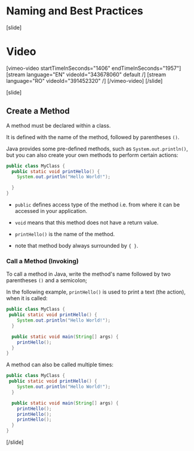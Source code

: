 # Naming and Best Practices

[slide]
# Video
[vimeo-video startTimeInSeconds="1406" endTimeInSeconds="1957"]
[stream language="EN" videoId="343678060" default /]
[stream language="RO" videoId="391452320"  /]
[/vimeo-video]
[/slide]

[slide]
## Create a Method
A method must be declared within a class.

It is defined with the name of the method, followed by parentheses `()`.

Java provides some pre-defined methods, such as ``System.out.println()``, but you can also create your own methods to perform certain actions:

```Java
public class MyClass {
  public static void printHello() {
    System.out.println("Hello World!");

  }
}
```

* `public` defines access type of the method i.e. from where it can be accessed in your application.

* `void` means that this method does not have a return value. 

* `printHello()` is the name of the method.

* note that method body always surrounded by `{ }`.

### Call a Method (Invoking)

To call a method in Java, write the method's name followed by two parentheses `()` and a semicolon;

In the following example, `printHello()` is used to print a text (the action), when it is called:

```Java live
public class MyClass {
 public static void printHello() {
    System.out.println("Hello World!");
  }

  public static void main(String[] args) {
    printHello();
  }
}
```

A method can also be called multiple times:

```Java live
public class MyClass {
 public static void printHello() {
    System.out.println("Hello World!");
  }

  public static void main(String[] args) {
    printHello();
    printHello();
    printHello();
  }
}
```
[/slide]